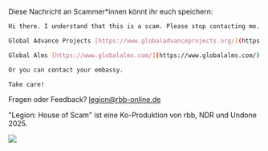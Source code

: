 Diese Nachricht an Scammer*innen könnt ihr euch speichern:

```bash
Hi there. I understand that this is a scam. Please stop contacting me. If you’re in danger yourself and can safely access the internet, here are some places you can try to reach out to:

Global Advance Projects [https://www.globaladvanceprojects.org/](https://www.globaladvanceprojects.org/)

Global Alms [https://www.globalalms.com/](https://www.globalalms.com/)

Or you can contact your embassy.

Take care!
```
  
Fragen oder Feedback? [legion@rbb-online.de](mailto:legion@rbb-online.de)

"Legion: House of Scam" ist eine Ko-Produktion von rbb, NDR und Undone 2025.

![](https://www.ardaudiothek.de/sendung/legion/urn:ard:show:2e03fce3739ab514/)